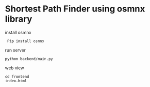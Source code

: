 # Shortest Path Finder using osmnx library
 install osmnx
```
 Pip install osmnx 
```
run server
```
python backend/main.py
```
web view 
```
cd frontend
index.html
```